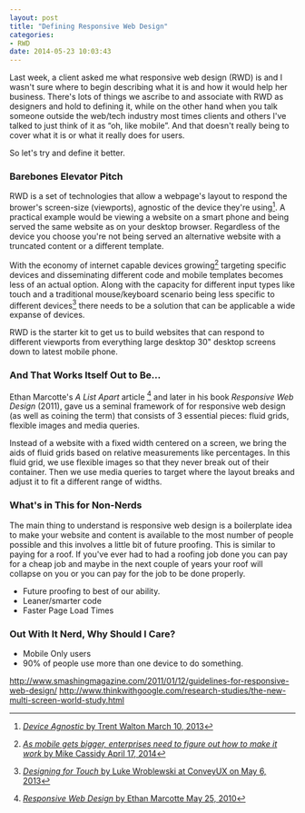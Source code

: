 ```yaml
---
layout: post
title: "Defining Responsive Web Design"
categories:
- RWD
date: 2014-05-23 10:03:43
---
```

Last week, a client asked me what responsive web design (RWD) is and I wasn't sure where to begin describing what it is and how it would help her business. There's lots of things we ascribe to and associate with RWD as designers and hold to defining it, while on the other hand when you talk someone outside the web/tech industry most times clients and others I've talked to just think of it as “oh, like mobile”. And that doesn't really being to cover what it is or what it really does for users.

So let's try and define it better.

### Barebones Elevator Pitch
RWD is a set of technologies that allow a webpage's layout to respond the brower's screen-size (viewports), agnostic of the device they're using[^1]. A practical example would be viewing a website on a smart phone and being served the same website as on your desktop browser. Regardless of the device you choose you're not being served an alternative website with a truncated content or a different template.

With the economy of internet capable devices growing[^2] targeting specific devices and disseminating different code and mobile templates becomes less of an actual option. Along with the capacity for different input types like touch and a traditional mouse/keyboard scenario being less specific to different devices[^3] there needs to be a solution that can be applicable a wide expanse of devices.

RWD is the starter kit to get us to build websites that can respond to different viewports from everything large desktop 30" desktop screens down to latest mobile phone.

### And That Works Itself Out to Be...
Ethan Marcotte's _A List Apart_ article [^4] and later in his book _Responsive Web Design_ (2011), gave us a seminal framework of for responsive web design (as well as coining the term) that consists of 3 essential pieces: fluid grids, flexible images and media queries.

Instead of a website with a fixed width centered on a screen, we bring the aids of fluid grids based on relative measurements like percentages. In this fluid grid, we use flexible images so that they never break out of their container. Then we use media queries to target where the layout breaks and adjust it to fit a different range of widths.

### What's in This for Non-Nerds
The main thing to understand is responsive web design is a boilerplate idea to make your website and content is available to the most number of people possible and this involves a little bit of future proofing.
This is similar to paying for a roof. If you've ever had to had a roofing job done you can pay for a cheap job and maybe in the next couple of years your roof will collapse on you or you can pay for the job to be done properly.

- Future proofing to best of our ability.
- Leaner/smarter code
- Faster Page Load Times

### Out With It Nerd, Why Should I Care?
- Mobile Only users
- 90% of people use more than one device to do something.


[^1]: [_Device Agnostic_ by Trent Walton March 10, 2013](http://trentwalton.com/2014/03/10/device-agnostic/)
[^2]: [_As mobile gets bigger, enterprises need to figure out how to make it work_ by Mike Cassidy April 17, 2014](http://bloomreach.com/2014/04/as-mobile-gets-bigger-enterprises-need-to-figure-out-how-to-make-it-work/)
[^3]: [_Designing for Touch_ by Luke Wroblewski at ConveyUX on May 6, 2013](http://www.lukew.com/presos/preso.asp?33)
[^4]: [_Responsive Web Design_ by Ethan Marcotte May 25, 2010](http://alistapart.com/article/responsive-web-design)

http://www.smashingmagazine.com/2011/01/12/guidelines-for-responsive-web-design/
http://www.thinkwithgoogle.com/research-studies/the-new-multi-screen-world-study.html
